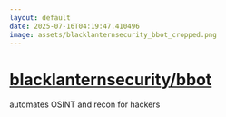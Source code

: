```yaml
---
layout: default
date: 2025-07-16T04:19:47.410496
image: assets/blacklanternsecurity_bbot_cropped.png
---
```


# [blacklanternsecurity/bbot](https://github.com/blacklanternsecurity/bbot)

automates OSINT and recon for hackers
